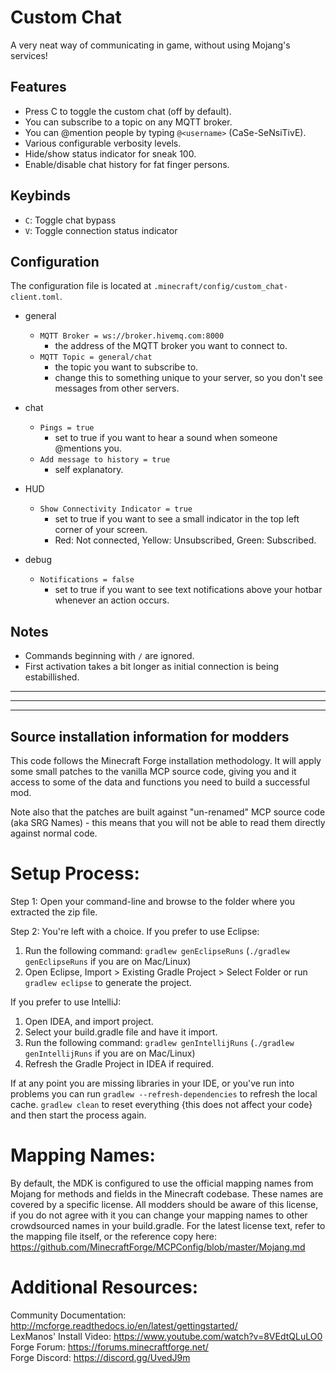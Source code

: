 # Custom Chat

A very neat way of communicating in game, without using Mojang's services!

## Features

- Press C to toggle the custom chat (off by default).
- You can subscribe to a topic on any MQTT broker.
- You can @mention people by typing `@<username>` (CaSe-SeNsiTivE).
- Various configurable verbosity levels.
- Hide/show status indicator for sneak 100.
- Enable/disable chat history for fat finger persons.

## Keybinds
 
- `C`: Toggle chat bypass
- `V`: Toggle connection status indicator

## Configuration

The configuration file is located at `.minecraft/config/custom_chat-client.toml`.

- general
    - `MQTT Broker = ws://broker.hivemq.com:8000`
      - the address of the MQTT broker you want to connect to.
    - `MQTT Topic = general/chat`
      - the topic you want to subscribe to. 
      - change this to something unique to your server, so you don't see messages from other servers.
      
- chat
   - `Pings = true`
      - set to true if you want to hear a sound when someone @mentions you.
   - `Add message to history = true`
      - self explanatory.
- HUD
   - `Show Connectivity Indicator = true`
      - set to true if you want to see a small indicator in the top left corner of your screen.
      - Red: Not connected, Yellow: Unsubscribed, Green: Subscribed.
- debug
   - `Notifications = false`
      - set to true if you want to see text notifications above your hotbar whenever an action occurs.

## Notes
 - Commands beginning with `/` are ignored.
 - First activation takes a bit longer as initial connection is being estabillished.

---
---
---

Source installation information for modders
-------------------------------------------
This code follows the Minecraft Forge installation methodology. It will apply
some small patches to the vanilla MCP source code, giving you and it access 
to some of the data and functions you need to build a successful mod.

Note also that the patches are built against "un-renamed" MCP source code (aka
SRG Names) - this means that you will not be able to read them directly against
normal code.

Setup Process:
==============================

Step 1: Open your command-line and browse to the folder where you extracted the zip file.

Step 2: You're left with a choice.
If you prefer to use Eclipse:
1. Run the following command: `gradlew genEclipseRuns` (`./gradlew genEclipseRuns` if you are on Mac/Linux)
2. Open Eclipse, Import > Existing Gradle Project > Select Folder 
   or run `gradlew eclipse` to generate the project.

If you prefer to use IntelliJ:
1. Open IDEA, and import project.
2. Select your build.gradle file and have it import.
3. Run the following command: `gradlew genIntellijRuns` (`./gradlew genIntellijRuns` if you are on Mac/Linux)
4. Refresh the Gradle Project in IDEA if required.

If at any point you are missing libraries in your IDE, or you've run into problems you can 
run `gradlew --refresh-dependencies` to refresh the local cache. `gradlew clean` to reset everything 
{this does not affect your code} and then start the process again.

Mapping Names:
=============================
By default, the MDK is configured to use the official mapping names from Mojang for methods and fields 
in the Minecraft codebase. These names are covered by a specific license. All modders should be aware of this
license, if you do not agree with it you can change your mapping names to other crowdsourced names in your 
build.gradle. For the latest license text, refer to the mapping file itself, or the reference copy here:
https://github.com/MinecraftForge/MCPConfig/blob/master/Mojang.md

Additional Resources: 
=========================
Community Documentation: http://mcforge.readthedocs.io/en/latest/gettingstarted/  
LexManos' Install Video: https://www.youtube.com/watch?v=8VEdtQLuLO0  
Forge Forum: https://forums.minecraftforge.net/  
Forge Discord: https://discord.gg/UvedJ9m  
